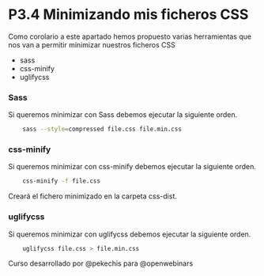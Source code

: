 # P3.4 Minimizando mis ficheros CSS

Como corolario a este apartado hemos propuesto varias herramientas que nos van a permitir minimizar nuestros ficheros CSS

* sass
* css-minify
* uglifycss

### Sass

Si queremos minimizar con Sass debemos ejecutar la siguiente orden.

```sh
    sass --style=compressed file.css file.min.css
```

### css-minify

Si queremos minimizar con css-minify debemos ejecutar la siguiente orden.

```sh
    css-minify -f file.css
```

Creará el fichero minimizado en la carpeta css-dist.
### uglifycss

Si queremos minimizar con uglifycss debemos ejecutar la siguiente orden.

```sh
    uglifycss file.css > file.min.css
```


Curso desarrollado por @pekechis para @openwebinars